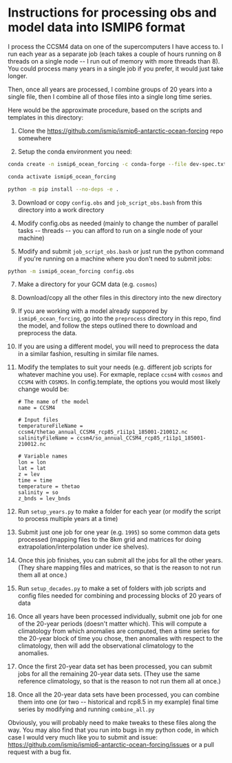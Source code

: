 # Instructions for processing obs and model data into ISMIP6 format

I process the CCSM4 data on one of the supercomputers I have access to.  I run
each year as a separate job (each takes a couple of hours running on 8 threads
on a single node -- I run out of memory with more threads than 8).  You could
process many years in a single job if you prefer, it would just take longer.

Then, once all years are processed, I combine groups of 20 years into a single
file, then I combine all of those files into a single long time series.

Here would be the approximate procedure, based on the scripts and templates in
this directory:

1. Clone the https://github.com/ismip/ismip6-antarctic-ocean-forcing repo
   somewhere

2. Setup the conda environment you need:
```bash
conda create -n ismip6_ocean_forcing -c conda-forge --file dev-spec.txt

conda activate ismip6_ocean_forcing

python -m pip install --no-deps -e .
```

3. Download or copy `config.obs` and `job_script_obs.bash` from this directory
   into a work directory

4. Modify config.obs as needed (mainly to change the number of parallel tasks
   -- threads -- you can afford to run on a single node of your machine)

5. Modify and submit `job_script_obs.bash` or just run the python command if
   you're running on a machine where you don't need to submit jobs:
```bash
python -m ismip6_ocean_forcing config.obs
```

7. Make a directory for your GCM data (e.g. `cosmos`)

8. Download/copy all the other files in this directory into the new directory

9. If you are working with a model already suppored by `ismip6_ocean_forcing`,
   go into the `preprocess` directory in this repo, find the model, and follow
   the steps outlined there to download and preprocess the data.

10. If you are using a different model, you will need to preprocess the data
    in a similar fashion, resulting in similar file names.

11. Modify the templates to suit your needs (e.g. different job scripts for
    whatever machine you use).   For exmaple, replace `ccsm4` with `cosmos` and
    `CCSM4` with `COSMOS`. In config.template, the options you would most likely
    change would be:

    ```
    # The name of the model
    name = CCSM4

    # Input files
    temperatureFileName = ccsm4/thetao_annual_CCSM4_rcp85_r1i1p1_185001-210012.nc
    salinityFileName = ccsm4/so_annual_CCSM4_rcp85_r1i1p1_185001-210012.nc

    # Variable names
    lon = lon
    lat = lat
    z = lev
    time = time
    temperature = thetao
    salinity = so
    z_bnds = lev_bnds
    ```

12. Run `setup_years.py` to make a folder for each year (or modify the script
    to process multiple years at a time)

13. Submit just one job for one year (e.g. `1995`) so some common data gets
    processed (mapping files to the 8km grid and matrices for doing
    extrapolation/interpolation under ice shelves).

14. Once this job finishes, you can submit all the jobs for all the other
    years.  (They share mapping files and matrices, so that is the reason to
    not run them all at once.)

15. Run `setup_decades.py` to make a set of folders with job scripts and config
    files needed for combining and processing blocks of 20 years of data

16. Once all years have been processed individually, submit one job for one of
    the 20-year periods (doesn't matter which).  This will compute a
    climatology from which anomalies are computed, then a time series for the
    20-year block of time you chose, then anomalies with respect to the
    climatology, then will add the observational climatology to the anomalies.

17. Once the first 20-year data set has been processed, you can submit jobs for
    all the remaining 20-year data sets.  (They use the same reference
    climatology, so that is the reason to not run them all at once.)

18. Once all the 20-year data sets have been processed, you can combine them
    into one (or two -- historical and rcp8.5 in my example) final time series
    by modifying and running `combine_all.py`

Obviously, you will probably need to make tweaks to these files along the way.
You may also find that you run into bugs in my python code, in which case I
would very much like you to submit and issue:
https://github.com/ismip/ismip6-antarctic-ocean-forcing/issues
or a pull request with a bug fix.
